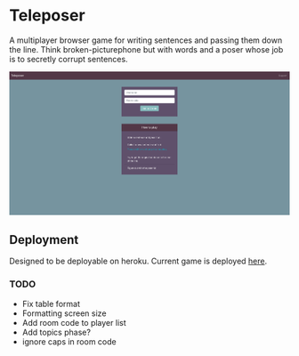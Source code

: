 # Teleposer
A multiplayer browser game for writing sentences and passing them down the line.
Think broken-picturephone but with words and a poser whose job is to secretly
corrupt sentences.

![index image](media/index.png)

## Deployment
Designed to be deployable on heroku. Current game is deployed 
[here](https://imposter-telephone.herokuapp.com/).

### TODO
* Fix table format
* Formatting screen size
* Add room code to player list
* Add topics phase?
* ignore caps in room code
